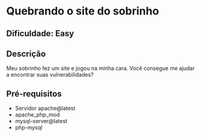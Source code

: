 # Quebrando o site do sobrinho

## Dificuldade: **Easy** 

## Descrição

Meu sobrinho fez um site e jogou na minha cara. Você consegue me ajudar a encontrar suas vulnerabilidades?

## Pré-requisitos

- Servidor apache@latest
- apache_php_mod
- mysql-server@latest 
- php-mysql

